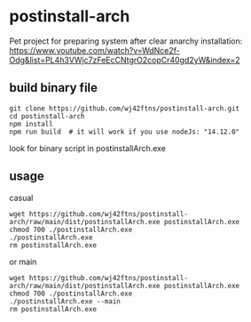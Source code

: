 # postinstall-arch

Pet project for preparing system after clear anarchy installation: https://www.youtube.com/watch?v=WdNce2f-Odg&list=PL4h3VWjc7zFeEcCNtgrO2copCr40gd2yW&index=2

## build binary file

```shell
git clone https://github.com/wj42ftns/postinstall-arch.git
cd postinstall-arch
npm install
npm run build  # it will work if you use nodeJs: "14.12.0"
```

look for binary script in postinstallArch.exe

## usage

casual

```shell
wget https://github.com/wj42ftns/postinstall-arch/raw/main/dist/postinstallArch.exe postinstallArch.exe
chmod 700 ./postinstallArch.exe
./postinstallArch.exe
rm postinstallArch.exe
```

or main

```shell
wget https://github.com/wj42ftns/postinstall-arch/raw/main/dist/postinstallArch.exe postinstallArch.exe
chmod 700 ./postinstallArch.exe
./postinstallArch.exe --main
rm postinstallArch.exe
```
